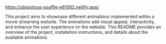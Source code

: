 https://ubiquitous-souffle-e61062.netlify.app/ 

This project aims to showcase different animations implemented within a movie streaming website. The animations add visual appeal, interactivity, and enhance the user experience on the website. This README provides an overview of the project, installation instructions, and details about the available animations.

